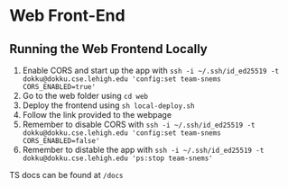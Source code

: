 # Web Front-End
## Running the Web Frontend Locally
1. Enable CORS and start up the app with `ssh -i ~/.ssh/id_ed25519 -t dokku@dokku.cse.lehigh.edu 'config:set team-snems CORS_ENABLED=true'`
2. Go to the web folder using `cd web`
3. Deploy the frontend using `sh local-deploy.sh`
4. Follow the link provided to the webpage
5. Remember to disable CORS with `ssh -i ~/.ssh/id_ed25519 -t dokku@dokku.cse.lehigh.edu 'config:set team-snems CORS_ENABLED=false'`
6. Remember to distable the app with `ssh -i ~/.ssh/id_ed25519 -t dokku@dokku.cse.lehigh.edu 'ps:stop team-snems'`

TS docs can be found at `/docs`